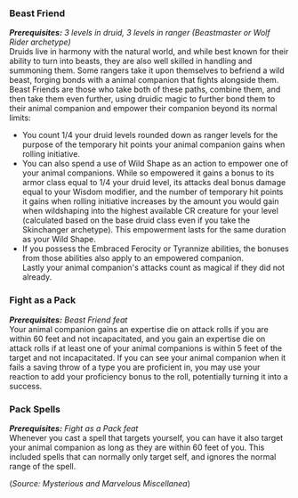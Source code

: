 ### Beast Friend
***Prerequisites:*** *3 levels in druid, 3 levels in ranger (Beastmaster or Wolf Rider archetype)*<br>
Druids live in harmony with the natural world, and while best known for their ability to turn into beasts, they are also well skilled in handling and summoning them. Some rangers take it upon themselves to befriend a wild beast, forging bonds with a animal companion that fights alongside them. Beast Friends are those who take both of these paths, combine them, and then take them even further, using druidic magic to further bond them to their animal companion and empower their companion beyond its normal limits:
- You count 1/4 your druid levels rounded down as ranger levels for the purpose of the temporary hit points your animal companion gains when rolling initiative.
- You can also spend a use of Wild Shape as an action to empower one of your animal companions. While so empowered it gains a bonus to its armor class equal to 1/4 your druid level, its attacks deal bonus damage equal to your Wisdom modifier, and the number of temporary hit points it gains when rolling initiative increases by the amount you would gain when wildshaping into the highest available CR creature for your level (calculated based on the base druid class even if you take the Skinchanger archetype).  This empowerment lasts for the same duration as your Wild Shape.
- If you possess the Embraced Ferocity or Tyrannize abilities, the bonuses from those abilities also apply to an empowered companion.<br>
Lastly your animal companion's attacks count as magical if they did not already.

### Fight as a Pack
***Prerequisites:*** *Beast Friend feat*<br>
Your animal companion gains an expertise die on attack rolls if you are within 60 feet and not incapacitated, and you gain an expertise die on attack rolls if at least one of your animal companions is within 5 feet of the target and not incapacitated. If you can see your animal companion when it fails a saving throw of a type you are proficient in, you may use your reaction to add your proficiency bonus to the roll, potentially turning it into a success.

### Pack Spells
***Prerequisites:*** *Fight as a Pack feat* <br>
Whenever you cast a spell that targets yourself, you can have it also target your animal companion as long as they are within 60 feet of you. This included spells that can normally only target self, and ignores the normal range of the spell.

(*Source: Mysterious and Marvelous Miscellanea*)